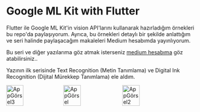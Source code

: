 # Google ML Kit with Flutter
Flutter ile Google ML Kit'in vision API'larını kullanarak hazırladığım örnekleri bu repo'da paylaşıyorum. Ayrıca, bu örnekleri detaylı bir şekilde anlattığım ve seri halinde paylaşacağım makaleleri Medium hesabımda yayınlıyorum. 

Bu seri ve diğer yazılarıma göz atmak isterseniz [medium hesabıma](https://medium.com/@edanurhmrc) göz atabilirsiniz.. 


Yazının ilk serisinde Text Recognition (Metin Tanımlama) ve Digital Ink Recognition (Dijital Mürekkep Tanımlama) ele aldım. 


<div style="display: flex; flex-direction: row;">
  <img src="https://github.com/edanurhmrc/google_ml_kit_with_flutter/assets/99151734/50db8f8e-dcc8-4cb8-83e5-af7321bf1d58" alt="AppGörsel3" style="width: 30%;">
  <img src="https://github.com/edanurhmrc/google_ml_kit_with_flutter/assets/99151734/e7ec1aa3-b562-4d4c-b1f1-de92ca814b8b" alt="AppGörsel" style="width: 30%; margin-right: 5px;">
  <img src="https://github.com/edanurhmrc/google_ml_kit_with_flutter/assets/99151734/f1111eac-6846-40c1-a135-c6351f5895e4" alt="AppGörsel2" style="width: 30%; margin-right: 5px;">
</div>
